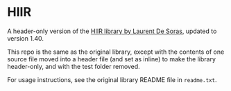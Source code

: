 # HIIR

A header-only version of the [HIIR library by Laurent De Soras](http://ldesoras.free.fr/prod.html#src_hiir), updated to version 1.40.

This repo is the same as the original library, except with the contents of one source file moved into a header file (and set as inline) to make the library header-only, and with the test folder removed.

For usage instructions, see the original library README file in `readme.txt`.
